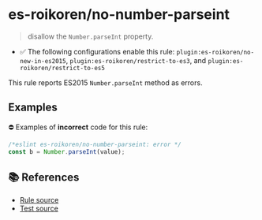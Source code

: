 # es-roikoren/no-number-parseint
> disallow the `Number.parseInt` property.

- ✅ The following configurations enable this rule: `plugin:es-roikoren/no-new-in-es2015`, `plugin:es-roikoren/restrict-to-es3`, and `plugin:es-roikoren/restrict-to-es5`

This rule reports ES2015 `Number.parseInt` method as errors.

## Examples

⛔ Examples of **incorrect** code for this rule:

```js
/*eslint es-roikoren/no-number-parseint: error */
const b = Number.parseInt(value);
```

## 📚 References

- [Rule source](https://github.com/roikoren755/eslint-plugin-es/blob/v2.0.2/src/rules/no-number-parseint.ts)
- [Test source](https://github.com/roikoren755/eslint-plugin-es/blob/v2.0.2/tests/src/rules/no-number-parseint.ts)
